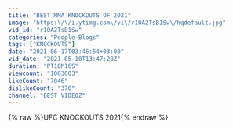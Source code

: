 ```yaml
---
title: "BEST MMA KNOCKOUTS OF 2021"
image: "https:\/\/i.ytimg.com\/vi\/r1OA2TsB1Sw\/hqdefault.jpg"
vid_id: "r1OA2TsB1Sw"
categories: "People-Blogs"
tags: ["KNOCKOUTS"]
date: "2021-06-17T03:46:54+03:00"
vid_date: "2021-05-10T13:47:28Z"
duration: "PT10M16S"
viewcount: "1063603"
likeCount: "7046"
dislikeCount: "376"
channel: "BEST VIDEOZ"
---
```

{% raw %}UFC KNOCKOUTS 2021{% endraw %}
